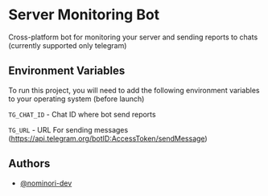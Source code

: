 
# Server Monitoring Bot

Cross-platform bot for monitoring your server and sending reports to chats (currently supported only
telegram)




## Environment Variables

To run this project, you will need to add the following environment variables to your
operating system (before launch)

`TG_CHAT_ID` - Chat ID where bot send reports

`TG_URL` - URL For sending messages (https://api.telegram.org/botID:AccessToken/sendMessage)


## Authors

- [@nominori-dev](https://www.github.com/nominori-dev)

